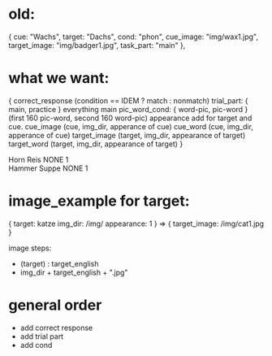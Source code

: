 # old:
{
    cue: "Wachs",
    target: "Dachs",
    cond: "phon",
    cue_image: "img/wax1.jpg",
    target_image: "img/badger1.jpg",
    task_part: "main"
},

# what we want: 
{
    correct_response                                (condition == IDEM ? match : nonmatch)
    trial_part: { main, practice }                  everything main
    pic_word_cond: { word-pic, pic-word }           (first 160 pic-word, second 160 word-pic)
    appearance                                      add for target and cue.
    cue_image                                       (cue, img_dir, apperance of cue)
    cue_word                                        (cue, img_dir, apperance of cue)
    target_image                                    (target, img_dir, appearance of target)
    target_word                                     (target, img_dir, appearance of target)
}

Horn            Reis            NONE       1        
Hammer          Suppe           NONE       1

# image_example for target:
{
    target: katze
    img_dir: /img/
    appearance: 1
} =>
{
    target_image: /img/cat1.jpg
}

image steps:
- (target) : target_english
- img_dir + target_english + ".jpg"


# general order
- add correct response
- add trial part
- add cond

